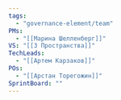 ```yaml
---
tags:
  - "governance-element/team"
PMs:
  - "[[Марина Шелленберг]]"
VS: "[[3 Пространства]]"
TechLeads:
  - "[[Артем Карзаков]]"
POs:
  - "[[Арстан Торегожин]]"
SprintBoard: ""
---
```

